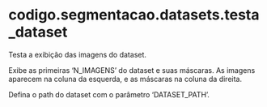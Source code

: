 <a id="module-codigo.segmentacao.datasets.testa_dataset"></a>

<a id="codigo-segmentacao-datasets-testa-dataset"></a>

# codigo.segmentacao.datasets.testa_dataset

Testa a exibição das imagens do dataset.

Exibe as primeiras ‘N_IMAGENS’ do dataset e suas máscaras. As imagens aparecem na coluna
da esquerda, e as máscaras na coluna da direita.

Defina o path do dataset com o parâmetro ‘DATASET_PATH’.
